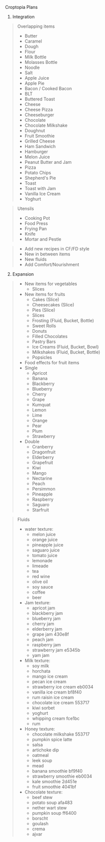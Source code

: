 Croptopia Plans

1. Integration

> Overlapping items
> * Butter
> * Caramel
> * Dough
> * Flour
> * Milk Bottle
> * Molasses Bottle
> * Noodle
> * Salt
> * Apple Juice
> * Apple Pie
> * Bacon / Cooked Bacon
> * BLT
> * Buttered Toast
> * Cheese
> * Cheese Pizza
> * Cheeseburger
> * Chocolate
> * Chocolate Milkshake
> * Doughnut
> * Fruit Smoothie
> * Grilled Cheese
> * Ham Sandwich
> * Hamburger
> * Melon Juice
> * Peanut Butter and Jam
> * Pizza
> * Potato Chips
> * Shepherd's Pie
> * Toast
> * Toast with Jam
> * Vanilla Ice Cream
> * Yoghurt

> Utensils
> * Cooking Pot
> * Food Press
> * Frying Pan
> * Knife
> * Mortar and Pestle

> * Add new recipes in CF/FD style
>  * New in between items
>  * New fluids
> * Add Comfort/Nourishment

2. Expansion
> * New items for vegetables
>   * Slices
> * New items for fruits
>   * Cakes (Slice)
>   * Cheesecakes (Slice)
>   * Pies (Slice)
>   * Slices
>   * Frosting (Fluid, Bucket, Bottle)
>   * Sweet Rolls
>   * Donuts
>   * Filled Chocolates
>   * Pastry Bars
>   * Ice Creams (Fluid, Bucket, Bowl)
>   * Milkshakes (Fluid, Bucket, Bottle)
>   * Popsicles
>* Food effects for fruit items
>  * Single
>    * Apricot
>    * Banana
>    * Blackberry
>    * Blueberry
>    * Cherry
>    * Grape
>    * Kumquat
>    * Lemon
>    * Lime
>    * Orange
>    * Pear
>    * Plum
>    * Strawberry
>  * Double
>    * Cranberry
>    * Dragonfruit
>    * Elderberry
>    * Grapefruit
>    * Kiwi
>    * Mango
>    * Nectarine
>    * Peach
>    * Persimmon
>    * Pineapple
>    * Raspberry
>    * Saguaro
>    * Starfruit

> Fluids
> * water texture:
>   * melon juice
>   * orange juice
>   * pineapple juice
>   * saguaro juice
>   * tomato juice
>   * lemonade
>   * limeade
>   * tea
>   * red wine
>   * olive oil
>   * soy sauce
>   * coffee
>   * beer
> * Jam texture:
>   * apricot jam
>   * blackberry jam
>   * blueberry jam
>   * cherry jam
>   * elderberry jam
>   * grape jam 430e8f
>   * peach jam
>   * raspberry jam
>   * strawberry jam e5345b
>   * yam jam
> * Milk texture:
>   * soy milk
>   * horchata
>   * mango ice cream
>   * pecan ice cream
>   * strawberry ice cream eb0034
>   * vanilla ice cream bf8f40
>   * rum raisin ice cream
>   * chocolate ice cream 553717
>   * kiwi sorbet
>   * yoghurt
>   * whipping cream fce1bc
>   * rum
> * Honey texture:
>   * chocolate milkshake 553717
>   * pumpkin spice latte
>   * salsa
>   * artichoke dip
>   * oatmeal
>   * leek soup
>   * mead
>   * banana smoothie bf9f40
>   * strawberry smoothie eb0034
>   * kale smoothie 2d451e
>   * fruit smoothie 4041bf
> * Chocolate texture:
>   * beef stew
>   * potato soup afa483
>   * nether wart stew
>   * pumpkin soup ff6400
>   * borscht
>   * goulash
>   * crema
>   * ajvar
